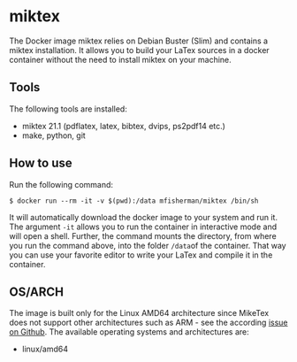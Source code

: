 # miktex
The Docker image miktex relies on Debian Buster (Slim) and contains a miktex installation.
It allows you to build your LaTex sources in a docker container without the need to install miktex on your machine.


## Tools
The following tools are installed:
- miktex 21.1 (pdflatex, latex, bibtex, dvips, ps2pdf14 etc.)
- make, python, git

## How to use
Run the following command:
```
$ docker run --rm -it -v $(pwd):/data mfisherman/miktex /bin/sh
```
It will automatically download the docker image to your system and run it.
The argument `-it` allows you to run the container in interactive mode and will open a shell.
Further, the command mounts the directory, from where you run the command above, into the folder `/data`of the container.
That way you can use your favorite editor to write your LaTex and compile it in the container.

## OS/ARCH
The image is built only for the Linux AMD64 architecture since MikeTex does not support other architectures such as ARM - see the according [issue on Github](https://github.com/MiKTeX/miktex/issues/240).
The available operating systems and architectures are:

 - linux/amd64

